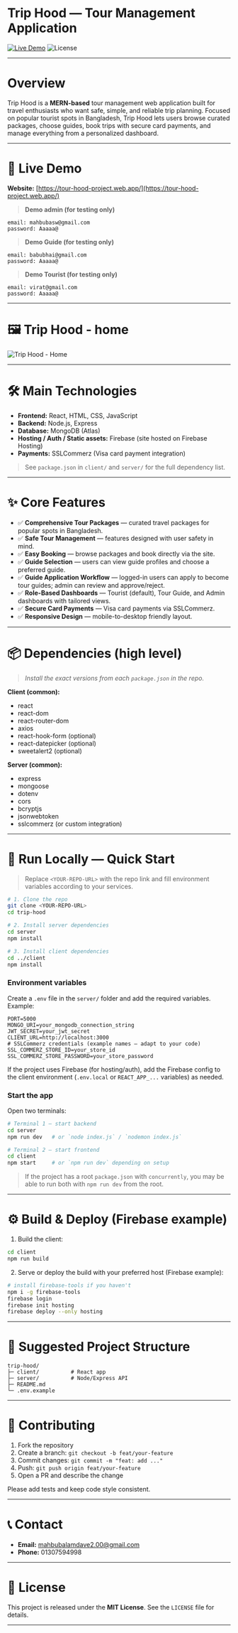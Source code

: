 # Trip Hood — Tour Management Application

[![Live Demo](https://img.shields.io/badge/Live-Demo-brightgreen)](https://tour-hood-project.web.app/)  ![License](https://img.shields.io/badge/License-MIT-blue)

---

# Overview

Trip Hood is a **MERN-based** tour management web application built for travel enthusiasts who want safe, simple, and reliable trip planning. Focused on popular tourist spots in Bangladesh, Trip Hood lets users browse curated packages, choose guides, book trips with secure card payments, and manage everything from a personalized dashboard.

---

# 🔗 Live Demo

**Website:** [https://tour-hood-project.web.app/](https://tour-hood-project.web.app/)

> **Demo admin (for testing only)**

```text
email: mahbubasw@gmail.com
password: Aaaaa@
```

> **Demo Guide (for testing only)**

```text
email: babubhai@gmail.com
password: Aaaaa@
```

> **Demo Tourist (for testing only)**

```text
email: virat@gmail.com
password: Aaaaa@
```

---

# 🖼 Trip Hood - home

![Trip Hood - Home](./public/home-page-ui.png)

---

# 🛠 Main Technologies

* **Frontend:** React, HTML, CSS, JavaScript
* **Backend:** Node.js, Express
* **Database:** MongoDB (Atlas)
* **Hosting / Auth / Static assets:** Firebase (site hosted on Firebase Hosting)
* **Payments:** SSLCommerz (Visa card payment integration)

> See `package.json` in `client/` and `server/` for the full dependency list.

---

# ✨ Core Features

* ✅ **Comprehensive Tour Packages** — curated travel packages for popular spots in Bangladesh.
* ✅ **Safe Tour Management** — features designed with user safety in mind.
* ✅ **Easy Booking** — browse packages and book directly via the site.
* ✅ **Guide Selection** — users can view guide profiles and choose a preferred guide.
* ✅ **Guide Application Workflow** — logged-in users can apply to become tour guides; admin can review and approve/reject.
* ✅ **Role-Based Dashboards** — Tourist (default), Tour Guide, and Admin dashboards with tailored views.
* ✅ **Secure Card Payments** — Visa card payments via SSLCommerz.
* ✅ **Responsive Design** — mobile-to-desktop friendly layout.

---

# 📦 Dependencies (high level)

> *Install the exact versions from each `package.json` in the repo.*

**Client (common):**

* react
* react-dom
* react-router-dom
* axios
* react-hook-form (optional)
* react-datepicker (optional)
* sweetalert2 (optional)

**Server (common):**

* express
* mongoose
* dotenv
* cors
* bcryptjs
* jsonwebtoken
* sslcommerz (or custom integration)

---

# 🚀 Run Locally — Quick Start

> Replace `<YOUR-REPO-URL>` with the repo link and fill environment variables according to your services.

```bash
# 1. Clone the repo
git clone <YOUR-REPO-URL>
cd trip-hood

# 2. Install server dependencies
cd server
npm install

# 3. Install client dependencies
cd ../client
npm install
```

### Environment variables

Create a `.env` file in the `server/` folder and add the required variables. Example:

```env
PORT=5000
MONGO_URI=your_mongodb_connection_string
JWT_SECRET=your_jwt_secret
CLIENT_URL=http://localhost:3000
# SSLCommerz credentials (example names — adapt to your code)
SSL_COMMERZ_STORE_ID=your_store_id
SSL_COMMERZ_STORE_PASSWORD=your_store_password
```

If the project uses Firebase (for hosting/auth), add the Firebase config to the client environment (`.env.local` or `REACT_APP_...` variables) as needed.

### Start the app

Open two terminals:

```bash
# Terminal 1 — start backend
cd server
npm run dev   # or `node index.js` / `nodemon index.js`

# Terminal 2 — start frontend
cd client
npm start     # or `npm run dev` depending on setup
```

> If the project has a root `package.json` with `concurrently`, you may be able to run both with `npm run dev` from the root.

---

# ⚙️ Build & Deploy (Firebase example)

1. Build the client:

```bash
cd client
npm run build
```

2. Serve or deploy the build with your preferred host (Firebase example):

```bash
# install firebase-tools if you haven't
npm i -g firebase-tools
firebase login
firebase init hosting
firebase deploy --only hosting
```

---

# 📁 Suggested Project Structure

```
trip-hood/
├─ client/          # React app
├─ server/          # Node/Express API
├─ README.md
└─ .env.example
```

---

# 🤝 Contributing

1. Fork the repository
2. Create a branch: `git checkout -b feat/your-feature`
3. Commit changes: `git commit -m "feat: add ..."`
4. Push: `git push origin feat/your-feature`
5. Open a PR and describe the change

Please add tests and keep code style consistent.

---


# 📞 Contact

* **Email:** [mahbubalamdave2.00@gmail.com](mailto:mahbubalamdave2.00@gmail.com)
* **Phone:** 01307594998

---

# 🧾 License

This project is released under the **MIT License**. See the `LICENSE` file for details.

---

